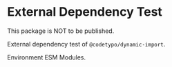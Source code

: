 # External Dependency Test

This package is NOT to be published.

External dependency test of `@codetypo/dynamic-import`.

Environment ESM Modules.
